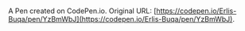 # 

A Pen created on CodePen.io. Original URL: [https://codepen.io/Erlis-Buqa/pen/YzBmWbJ](https://codepen.io/Erlis-Buqa/pen/YzBmWbJ).

